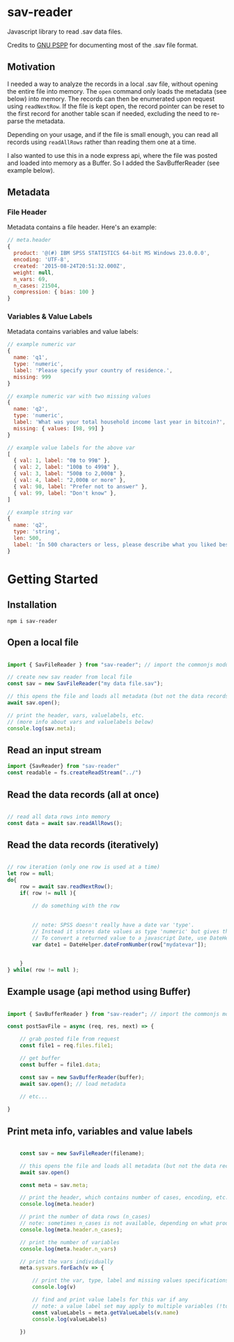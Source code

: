 # sav-reader
Javascript library to read .sav data files.

Credits to [GNU PSPP](https://www.gnu.org/software/pspp/) for documenting most of the .sav file format.

## Motivation

I needed a way to analyze the records in a local .sav file, without opening the entire file into memory. The `open` command only loads the metadata (see below) into memory. The records can then be enumerated upon request using `readNextRow`. If the file is kept open, the record pointer can be reset to the first record for another table scan if needed, excluding the need to re-parse the metadata.

Depending on your usage, and if the file is small enough, you can read all records using `readAllRows` rather than reading them one at a time.

I also wanted to use this in a node express api, where the file was posted and loaded into memory as a Buffer. So I added the SavBufferReader (see example below).

## Metadata

### File Header

Metadata contains a file header. Here's an example:

```javascript
// meta.header
{ 
  product: '@(#) IBM SPSS STATISTICS 64-bit MS Windows 23.0.0.0',
  encoding: 'UTF-8',
  created: '2015-08-24T20:51:32.000Z',
  weight: null,
  n_vars: 69,
  n_cases: 21504,
  compression: { bias: 100 } 
}
```

### Variables & Value Labels

Metadata contains variables and value labels:

```javascript
// example numeric var
{
  name: 'q1',
  type: 'numeric',
  label: 'Please specify your country of residence.',
  missing: 999
}

// example numeric var with two missing values
{
  name: 'q2',
  type: 'numeric',
  label: 'What was your total household income last year in bitcoin?',
  missing: { values: [98, 99] }
}

// example value labels for the above var
[
  { val: 1, label: "0฿ to 99฿" },
  { val: 2, label: "100฿ to 499฿" },
  { val: 3, label: "500฿ to 2,000฿" },
  { val: 4, label: "2,000฿ or more" },
  { val: 98, label: "Prefer not to answer" },
  { val: 99, label: "Don't know" },
]

// example string var
{
  name: 'q2',
  type: 'string',
  len: 500,
  label: 'In 500 characters or less, please describe what you liked best about the excursion?',
}
```


# Getting Started

## Installation


```
npm i sav-reader
```


## Open a local file

```javascript

import { SavFileReader } from "sav-reader"; // import the commonjs module

// create new sav reader from local file
const sav = new SavFileReader("my data file.sav");

// this opens the file and loads all metadata (but not the data records)
await sav.open();

// print the header, vars, valuelabels, etc.
// (more info about vars and valuelabels below)
console.log(sav.meta);

```

## Read an input stream
```js
import {SavReader} from "sav-reader"
const readable = fs.createReadStream("../")

```


## Read the data records (all at once)

```javascript

// read all data rows into memory
const data = await sav.readAllRows();

```

## Read the data records (iteratively)

```javascript

// row iteration (only one row is used at a time)
let row = null;
do{
    row = await sav.readNextRow();
    if( row != null ){

        // do something with the row
        
        
        // note: SPSS doesn't really have a date var 'type'.
        // Instead it stores date values as type 'numeric' but gives the var a different printFormat and/or writeFormat.
        // To convert a returned value to a javascript Date, use DateHelper
        var date1 = DateHelper.dateFromNumber(row["mydatevar"]);


    }
} while( row != null );

```

## Example usage (api method using Buffer)

```javascript

import { SavBufferReader } from "sav-reader"; // import the commonjs module

const postSavFile = async (req, res, next) => {

    // grab posted file from request
    const file1 = req.files.file1;

    // get buffer
    const buffer = file1.data;

    const sav = new SavBufferReader(buffer);
    await sav.open(); // load metadata
    
    // etc...

}

```


## Print meta info, variables and value labels

```javascript

    const sav = new SavFileReader(filename);

    // this opens the file and loads all metadata (but not the data records)
    await sav.open()

    const meta = sav.meta;

    // print the header, which contains number of cases, encoding, etc.
    console.log(meta.header)

    // print the number of data rows (n_cases)
    // note: sometimes n_cases is not available, depending on what product created the sav file.
    console.log(meta.header.n_cases);

    // print the number of variables
    console.log(meta.header.n_vars)

    // print the vars individually
    meta.sysvars.forEach(v => {

        // print the var, type, label and missing values specifications
        console.log(v)

        // find and print value labels for this var if any
        // note: a value label set may apply to multiple variables (!todo: but i should attach them anyway)
        const valueLabels = meta.getValueLabels(v.name)
        console.log(valueLabels)
        
    })

```


